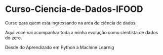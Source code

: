# Curso-Ciencia-de-Dados-IFOOD
Curso para quem esta ingressando na area de ciência de dados.

Aqui você vai acompanhar toda a minha evolução como cientista de dados do zero.

Desde do Aprendizado em Python a Machine Learnig
